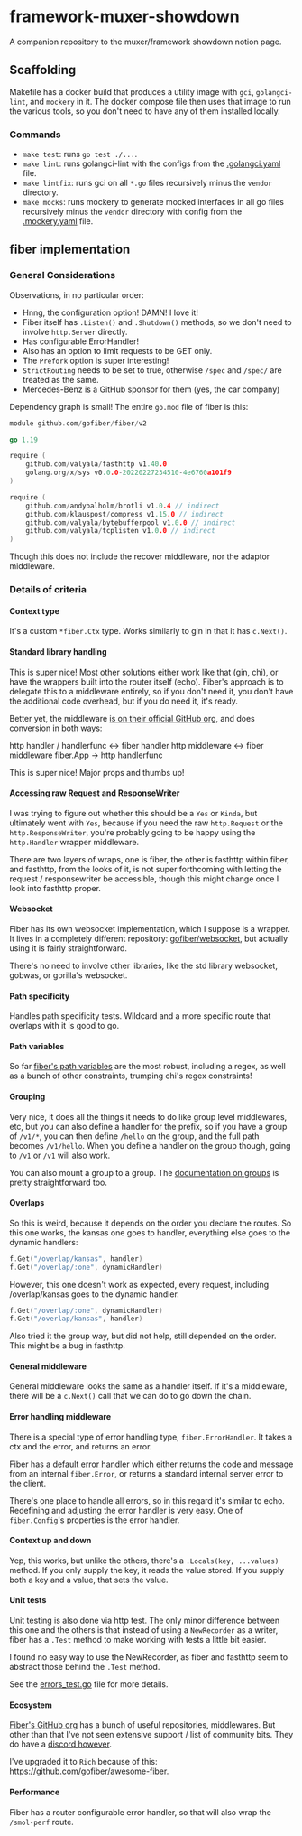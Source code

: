 # framework-muxer-showdown
A companion repository to the muxer/framework showdown notion page.

## Scaffolding

Makefile has a docker build that produces a utility image with `gci`, `golangci-lint`, and `mockery` in it. The docker compose file then uses that image to run the various tools, so you don't need to have any of them installed locally.

### Commands

* `make test`: runs `go test ./...`.
* `make lint`: runs golangci-lint with the configs from the [.golangci.yaml](.golangci.yaml) file.
* `make lintfix`: runs gci on all `*.go` files recursively minus the `vendor` directory.
* `make mocks`: runs mockery to generate mocked interfaces in all go files recursively minus the `vendor` directory with config from the [.mockery.yaml](.mockery.yaml) file.

## fiber implementation

### General Considerations

Observations, in no particular order:

* Hnng, the configuration option! DAMN! I love it!
* Fiber itself has `.Listen()` and `.Shutdown()` methods, so we don't need to involve `http.Server` directly.
* Has configurable ErrorHandler!
* Also has an option to limit requests to be GET only.
* The `Prefork` option is super interesting!
* `StrictRouting` needs to be set to true, otherwise `/spec` and `/spec/` are treated as the same.
* Mercedes-Benz is a GitHub sponsor for them (yes, the car company)

Dependency graph is small! The entire `go.mod` file of fiber is this:
```go
module github.com/gofiber/fiber/v2

go 1.19

require (
	github.com/valyala/fasthttp v1.40.0
	golang.org/x/sys v0.0.0-20220227234510-4e6760a101f9
)

require (
	github.com/andybalholm/brotli v1.0.4 // indirect
	github.com/klauspost/compress v1.15.0 // indirect
	github.com/valyala/bytebufferpool v1.0.0 // indirect
	github.com/valyala/tcplisten v1.0.0 // indirect
)
```
Though this does not include the recover middleware, nor the adaptor middleware.

### Details of criteria

#### Context type

It's a custom `*fiber.Ctx` type. Works similarly to gin in that it has `c.Next()`.

#### Standard library handling

This is super nice! Most other solutions either work like that (gin, chi), or have the wrappers built into the router itself (echo). Fiber's approach is to delegate this to a middleware entirely, so if you don't need it, you don't have the additional code overhead, but if you do need it, it's ready.

Better yet, the middleware [is on their official GitHub org](https://github.com/gofiber/adaptor), and does conversion in both ways:

http handler / handlerfunc <-> fiber handler
http middleware <-> fiber middleware
fiber.App -> http handlerfunc

This is super nice! Major props and thumbs up!

#### Accessing raw Request and ResponseWriter

I was trying to figure out whether this should be a `Yes` or `Kinda`, but ultimately went with `Yes`, because if you need the raw `http.Request` or the `http.ResponseWriter`, you're probably going to be happy using the `http.Handler` wrapper middleware.

There are two layers of wraps, one is fiber, the other is fasthttp within fiber, and fasthttp, from the looks of it, is not super forthcoming with letting the request / responsewriter be accessible, though this might change once I look into fasthttp proper.

#### Websocket

Fiber has its own websocket implementation, which I suppose is a wrapper. It lives in a completely different repository: [gofiber/websocket](https://github.com/gofiber/websocket), but actually using it is fairly straightforward.

There's no need to involve other libraries, like the std library websocket, gobwas, or gorilla's websocket.

#### Path specificity

Handles path specificity tests. Wildcard and a more specific route that overlaps with it is good to go.

#### Path variables

So far [fiber's path variables](https://docs.gofiber.io/guide/routing#parameters) are the most robust, including a regex, as well as a bunch of other constraints, trumping chi's regex constraints!

#### Grouping

Very nice, it does all the things it needs to do like group level middlewares, etc, but you can also define a handler for the prefix, so if you have a group of `/v1/*`, you can then define `/hello` on the group, and the full path becomes `/v1/hello`. When you define a handler on the group though, going to `/v1` or `/v1` will also work.

You can also mount a group to a group. The [documentation on groups](https://docs.gofiber.io/guide/grouping) is pretty straightforward too.

#### Overlaps

So this is weird, because it depends on the order you declare the routes. So this one works, the kansas one goes to handler, everything else goes to the dynamic handlers:
```go
f.Get("/overlap/kansas", handler)
f.Get("/overlap/:one", dynamicHandler)
```
However, this one doesn't work as expected, every request, including /overlap/kansas goes to the dynamic handler. 
```go
f.Get("/overlap/:one", dynamicHandler)
f.Get("/overlap/kansas", handler)
```

Also tried it the group way, but did not help, still depended on the order. This might be a bug in fasthttp.

#### General middleware

General middleware looks the same as a handler itself. If it's a middleware, there will be a `c.Next()` call that we can do to go down the chain.

#### Error handling middleware

There is a special type of error handling type, `fiber.ErrorHandler`. It takes a ctx and the error, and returns an error.

Fiber has a [default error handler](https://github.com/gofiber/fiber/blob/6a5fc64eddaa81a7fb65c94b8dcfd9a2caac2e78/app.go#L452-L461) which either returns the code and message from an internal `fiber.Error`, or returns a standard internal server error to the client.

There's one place to handle all errors, so in this regard it's similar to echo. Redefining and adjusting the error handler is very easy. One of `fiber.Config`'s properties is the error handler.

#### Context up and down

Yep, this works, but unlike the others, there's a `.Locals(key, ...values)` method. If you only supply the key, it reads the value stored. If you supply both a key and a value, that sets the value.

#### Unit tests

Unit testing is also done via http test. The only minor difference between this one and the others is that instead of using a `NewRecorder` as a writer, fiber has a `.Test` method to make working with tests a little bit easier.

I found no easy way to use the NewRecorder, as fiber and fasthttp seem to abstract those behind the `.Test` method.

See the [errors_test.go](handlers/errors_test.go) file for more details.

#### Ecosystem

[Fiber's GitHub org](https://github.com/gofiber) has a bunch of useful repositories, middlewares. But other than that I've not seen extensive support / list of community bits. They do have a [discord however](https://docs.gofiber.io/extra/faq#does-fiber-have-a-community-chat).

I've upgraded it to `Rich` because of this: https://github.com/gofiber/awesome-fiber.

#### Performance

Fiber has a router configurable error handler, so that will also wrap the `/smol-perf` route.
